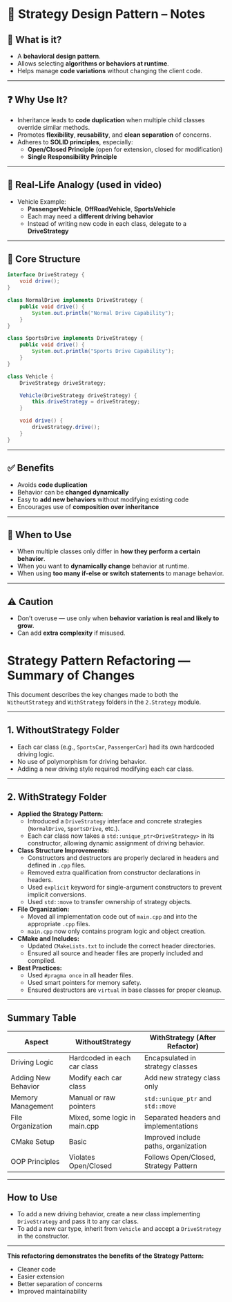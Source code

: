 
# 🧠 Strategy Design Pattern – Notes

## 📌 What is it?

- A **behavioral design pattern**.
- Allows selecting **algorithms or behaviors at runtime**.
- Helps manage **code variations** without changing the client code.

---

## ❓ Why Use It?

- Inheritance leads to **code duplication** when multiple child classes override similar methods.
- Promotes **flexibility**, **reusability**, and **clean separation** of concerns.
- Adheres to **SOLID principles**, especially:
  - **Open/Closed Principle** (open for extension, closed for modification)
  - **Single Responsibility Principle**

---

## 🚗 Real-Life Analogy (used in video)

- Vehicle Example:
  - **PassengerVehicle**, **OffRoadVehicle**, **SportsVehicle**
  - Each may need a **different driving behavior**
  - Instead of writing new code in each class, delegate to a **DriveStrategy**

---

## 🧱 Core Structure

```java
interface DriveStrategy {
    void drive();
}

class NormalDrive implements DriveStrategy {
    public void drive() {
        System.out.println("Normal Drive Capability");
    }
}

class SportsDrive implements DriveStrategy {
    public void drive() {
        System.out.println("Sports Drive Capability");
    }
}

class Vehicle {
    DriveStrategy driveStrategy;

    Vehicle(DriveStrategy driveStrategy) {
        this.driveStrategy = driveStrategy;
    }

    void drive() {
        driveStrategy.drive();
    }
}
```

---

## ✅ Benefits

- Avoids **code duplication**
- Behavior can be **changed dynamically**
- Easy to **add new behaviors** without modifying existing code
- Encourages use of **composition over inheritance**

---

## 🔁 When to Use

- When multiple classes only differ in **how they perform a certain behavior**.
- When you want to **dynamically change** behavior at runtime.
- When using **too many if-else or switch statements** to manage behavior.

---

## ⚠️ Caution

- Don’t overuse — use only when **behavior variation is real and likely to grow**.
- Can add **extra complexity** if misused.

# Strategy Pattern Refactoring — Summary of Changes

This document describes the key changes made to both the `WithoutStrategy` and `WithStrategy` folders in the `2.Strategy` module.

---

## 1. **WithoutStrategy Folder**

- Each car class (e.g., `SportsCar`, `PassengerCar`) had its own hardcoded driving logic.
- No use of polymorphism for driving behavior.
- Adding a new driving style required modifying each car class.

---

## 2. **WithStrategy Folder**

- **Applied the Strategy Pattern:**  
  - Introduced a `DriveStrategy` interface and concrete strategies (`NormalDrive`, `SportsDrive`, etc.).
  - Each car class now takes a `std::unique_ptr<DriveStrategy>` in its constructor, allowing dynamic assignment of driving behavior.
- **Class Structure Improvements:**  
  - Constructors and destructors are properly declared in headers and defined in `.cpp` files.
  - Removed extra qualification from constructor declarations in headers.
  - Used `explicit` keyword for single-argument constructors to prevent implicit conversions.
  - Used `std::move` to transfer ownership of strategy objects.
- **File Organization:**  
  - Moved all implementation code out of `main.cpp` and into the appropriate `.cpp` files.
  - `main.cpp` now only contains program logic and object creation.
- **CMake and Includes:**  
  - Updated `CMakeLists.txt` to include the correct header directories.
  - Ensured all source and header files are properly included and compiled.
- **Best Practices:**  
  - Used `#pragma once` in all header files.
  - Used smart pointers for memory safety.
  - Ensured destructors are `virtual` in base classes for proper cleanup.

---

## **Summary Table**

| Aspect                | WithoutStrategy                | WithStrategy (After Refactor)         |
|-----------------------|-------------------------------|---------------------------------------|
| Driving Logic         | Hardcoded in each car class   | Encapsulated in strategy classes      |
| Adding New Behavior   | Modify each car class         | Add new strategy class only           |
| Memory Management     | Manual or raw pointers        | `std::unique_ptr` and `std::move`     |
| File Organization     | Mixed, some logic in main.cpp | Separated headers and implementations |
| CMake Setup           | Basic                         | Improved include paths, organization  |
| OOP Principles        | Violates Open/Closed          | Follows Open/Closed, Strategy Pattern |

---

## **How to Use**

- To add a new driving behavior, create a new class implementing `DriveStrategy` and pass it to any car class.
- To add a new car type, inherit from `Vehicle` and accept a `DriveStrategy` in the constructor.

---

**This refactoring demonstrates the benefits of the Strategy Pattern:**

- Cleaner code
- Easier extension
- Better separation of concerns
- Improved maintainability

